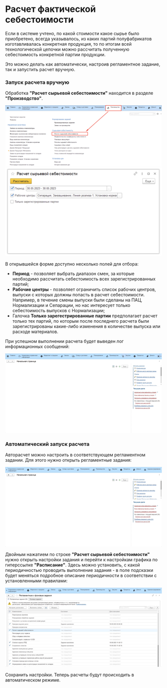 # Расчет фактической себестоимости

Если в системе учтено, по какой стоимости какое сырье было приобретено, всегда указывалось, из каких партий полуфабрикатов изготавливалась конкретная продукция, то по итогам всей технологической цепочки можно рассчитать полученную себестоимость конкретной партии продукции.

Это можно делать как автоматически, настроив регламентное задание, так и запустить расчет вручную.

### Запуск расчета вручную

Обработка **"Расчет сырьевой себестоимости"** находится в разделе **"Производство"**.

![](CalculationFactCost.assets/1.png)
![](CalculationFactCost.assets/2.png)

В открывшейся форме доступно несколько полей для отбора:

- **Период** - позволяет выбрать диапазон смен, за которые необходимо рассчитать себестоимость всех зарегистрированных партий;
- **Рабочие центры** - позволяет ограничить список рабочих центров, выпуски с которых должны попасть в расчет себестоимости. Например, в течение смены выпуски были сделаны на ПАЦ, Нормализации и Сепарации, но нас интересует только себестоимость выпусков с Нормализации;
- Галочка **Только зарегестрированные партии** предполагает расчет только тех партий, по которым после последнего расчета были зарегистрированы какие-либо изменения в количестве выпуска или расходе материалов.

При успешном выполнении расчета будет выведен лог информационных сообщений:

![](CalculationFactCost.assets/1.gif)

### Автоматический запуск расчета

Авторасчет можно настроить в соответствующем регламентном задании. Для этого нужно открыть регламентные задания:

![](CalculationFactCost.assets/2.gif)

Двойным нажатием по строке **"Расчет сырьевой себестоимости"** нужно открыть настройки задания и перейти к настройкам графика по гиперссылке **"Расписание"**. Здесь можно установить, с какой периодичностью проводить выполнение задания - в поле подсказки будет меняться подробное описание периодичности в соответствии с установленными правилами: 

![](CalculationFactCost.assets/3.gif)

Сохранить настройки. Теперь расчеты будут происходить в автоматическом режиме.
